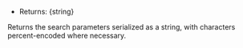 
* Returns: {string}

Returns the search parameters serialized as a string, with characters
percent-encoded where necessary.

